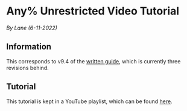 <style>
.video-container {
  position: relative;
  padding-bottom: 56.25%; /* 16:9 */
  height: 0;
}
.video-container iframe {
  position: absolute;
  top: 0;
  left: 0;
  width: 100%;
  height: 100%;
}
</style>

# Any% Unrestricted Video Tutorial

*By Lane (6-11-2022)*

## Information

This corresponds to v9.4 of the [written guide](<../Route Guides/Any%25 Unrestricted>), which is currently three revisions behind.

## Tutorial

This tutorial is kept in a YouTube playlist, which can be found [here](https://www.youtube.com/playlist?list=PLL966GvhuK-N2bUBh6ii6-Md3mVSOoQgC).
